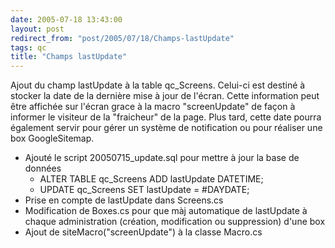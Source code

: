 ```yaml
---
date: 2005-07-18 13:43:00
layout: post
redirect_from: "post/2005/07/18/Champs-lastUpdate"
tags: qc
title: "Champs lastUpdate"
---
```


Ajout du champ lastUpdate à la table qc_Screens. Celui-ci est destiné à
stocker la date de la dernière mise à jour de l'écran. Cette information peut
être affichée sur l'écran grace à la macro "screenUpdate" de façon à informer
le visiteur de la "fraicheur" de la page. Plus tard, cette date pourra
également servir pour gérer un système de notification ou pour réaliser une box
GoogleSitemap.

* Ajouté le script 20050715_update.sql pour mettre à jour la base de données
  - ALTER TABLE qc_Screens ADD lastUpdate DATETIME;
  - UPDATE qc_Screens SET lastUpdate = #DAYDATE;
* Prise en compte de lastUpdate dans Screens.cs
* Modification de Boxes.cs pour que màj automatique de lastUpdate à chaque
administration (création, modification ou suppression) d'une box
* Ajout de siteMacro("screenUpdate") à la classe Macro.cs
